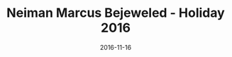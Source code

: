 ---
title: Neiman Marcus Bejeweled - Holiday 2016
date: 2016-11-16
summary_markdown: |
  Neiman Marcus Bejeweled reveals top pics for designer jewelry. Assael five strand Akoya cultured pearl choker. Available exclusively at Neiman Marcus. ​​
featured_image: /uploads/2016-11-16.jpg
---